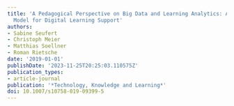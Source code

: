 ```yaml
---
title: 'A Pedagogical Perspective on Big Data and Learning Analytics: A Conceptual
  Model for Digital Learning Support'
authors:
- Sabine Seufert
- Christoph Meier
- Matthias Soellner
- Roman Rietsche
date: '2019-01-01'
publishDate: '2023-11-25T20:25:03.110575Z'
publication_types:
- article-journal
publication: '*Technology, Knowledge and Learning*'
doi: 10.1007/s10758-019-09399-5
---
```

